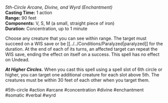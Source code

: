 *5th-Circle Arcane, Divine, and Wyrd (Enchantment)*  
**Casting Time:** 1 action  
**Range:** 90 feet  
**Components:** V, S, M (a small, straight piece of iron)  
**Duration:** Concentration, up to 1 minute

Choose any creature that you can see within range. The target must succeed on a WIS save or be [[../../Conditions/Paralyzed|paralyzed]] for the duration. At the end of each of its turns, an affected target can repeat the WIS save, ending the effect on itself on a success. This spell has no effect on Undead.

***At Higher Circles.*** When you cast this spell using a spell slot of 6th circle or higher, you can target one additional creature for each slot above 5th. The creatures must be within 30 feet of each other when you target them.

#5th-circle #action #arcane #concentration #divine #enchantment #somatic #verbal #wyrd
